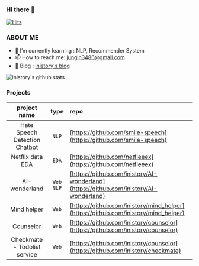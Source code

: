 ### Hi there 👋 
[![Hits](https://hits.seeyoufarm.com/api/count/incr/badge.svg?url=https%3A%2F%2Fgithub.com%2Finistory&count_bg=%23044C89&title_bg=%23555555&icon=&icon_color=%23E7E7E7&title=Visits&edge_flat=false)](https://hits.seeyoufarm.com)

### ABOUT ME

- 🌱  I’m currently learning : NLP, Recommender System
- 📫  How to reach me: <a href="mailto:jungin3486@gmail.com">jungin3486@gmail.com</a>
- 💬  Blog : [inistory's blog](https://inistory.tistory.com/)


![inistory's github stats](https://github-readme-stats.vercel.app/api?username=inistory&show_icons=true)


### Projects
|    project name    | type  | repo |
|:----------:|:------:| :---- | 
| Hate Speech Detection Chatbot |`NLP`| [https://github.com/smile-speech](https://github.com/smile-speech) | 
| Netflix data EDA |`EDA` |  [https://github.com/netfleeex](https://github.com/netfleeex) | 
| AI-wonderland |`Web` `NLP`|  [https://github.com/inistory/AI-wonderland](https://github.com/inistory/AI-wonderland) | 
| Mind helper |`Web` |  [https://github.com/inistory/mind_helper](https://github.com/inistory/mind_helper) | 
| Counselor |`Web`|  [https://github.com/inistory/counselor](https://github.com/inistory/counselor) | 
| Checkmate - Todolist service |`Web`|  [https://github.com/inistory/counselor](https://github.com/inistory/checkmate) | 




<!--
**inistory/inistory** is a ✨ _special_ ✨ repository because its `README.md` (this file) appears on your GitHub profile.

Here are some ideas to get you started:

- 🔭 I’m currently working on ...
- 🌱 I’m currently learning ...
- 👯 I’m looking to collaborate on ...
- 🤔 I’m looking for help with ...
- 💬 Ask me about ...
- 📫 How to reach me: ...
- 😄 Pronouns: ...
- ⚡ Fun fact: ...
-->
